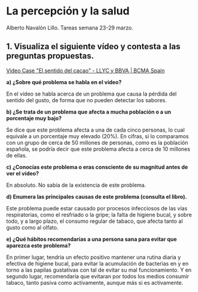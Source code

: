 # La percepción y la salud

Alberto Navalón Lillo. Tareas semana 23-29 marzo.

## 1. Visualiza el siguiente vídeo y contesta a las preguntas propuestas.

[Video Case "El sentido del cacao" - LLYC y BBVA | BCMA Spain](https://www.youtube.com/watch?v=dp-R0cxqKFA)

**a) ¿Sobre qué problema se habla en el vídeo?**

En el vídeo se habla acerca de un problema que causa la pérdida del sentido del gusto, de forma que no pueden detectar los sabores.

**b) ¿Se trata de un problema que afecta a mucha población o a un porcentaje muy bajo?**

Se dice que este problema afecta a una de cada cinco personas, lo cual equivale a un porcentaje muy elevado (20%). En cifras, si lo comparamos con un grupo de cerca de 50 millones de personas, como es la población española, se podría decir que este problema afecta a cerca de 10 millones de ellas.

**c) ¿Conocías este problema o eras consciente de su magnitud antes de ver el vídeo?**

En absoluto. No sabía de la existencia de este problema.

**d) Enumera las principales causas de este problema (consulta el libro).**

Este problema puede estar causado por procesos infecciosos de las vías respiratorias, como el resfriado o la gripe; la falta de higiene bucal, y sobre todo, y a largo plazo, el consumo regular de tabaco, que afecta tanto al gusto como al olfato.

**e) ¿Qué hábitos recomendarías a una persona sana para evitar que aparezca este problema?**

En primer lugar, tendría un efecto positivo mantener una rutina diaria y efectiva de higiene bucal, para evitar la acumulación de bacterias en y en torno a las papilas gustativas con tal de evitar su mal funcionamiento. Y en segundo lugar, recomendaría que evitaran por todos los medios consumir tabaco, tanto pasiva como activamente, aunque más si es activamente.
